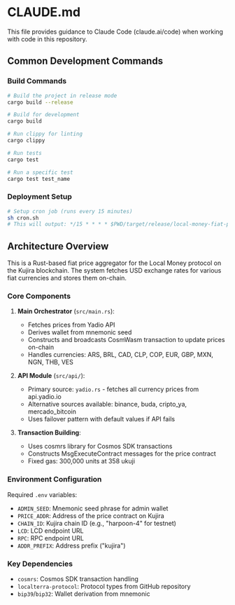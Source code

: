 # CLAUDE.md

This file provides guidance to Claude Code (claude.ai/code) when working with code in this repository.

## Common Development Commands

### Build Commands
```bash
# Build the project in release mode
cargo build --release

# Build for development
cargo build

# Run clippy for linting
cargo clippy

# Run tests
cargo test

# Run a specific test
cargo test test_name
```

### Deployment Setup
```bash
# Setup cron job (runs every 15 minutes)
sh cron.sh
# This will output: */15 * * * * $PWD/target/release/local-money-fiat-price-aggregator >> /var/log/local-price.log 2>&1
```

## Architecture Overview

This is a Rust-based fiat price aggregator for the Local Money protocol on the Kujira blockchain. The system fetches USD exchange rates for various fiat currencies and stores them on-chain.

### Core Components

1. **Main Orchestrator** (`src/main.rs`): 
   - Fetches prices from Yadio API
   - Derives wallet from mnemonic seed
   - Constructs and broadcasts CosmWasm transaction to update prices on-chain
   - Handles currencies: ARS, BRL, CAD, CLP, COP, EUR, GBP, MXN, NGN, THB, VES

2. **API Module** (`src/api/`):
   - Primary source: `yadio.rs` - fetches all currency prices from api.yadio.io
   - Alternative sources available: binance, buda, cripto_ya, mercado_bitcoin
   - Uses failover pattern with default values if API fails

3. **Transaction Building**:
   - Uses cosmrs library for Cosmos SDK transactions
   - Constructs MsgExecuteContract messages for the price contract
   - Fixed gas: 300,000 units at 358 ukuji

### Environment Configuration

Required `.env` variables:
- `ADMIN_SEED`: Mnemonic seed phrase for admin wallet
- `PRICE_ADDR`: Address of the price contract on Kujira
- `CHAIN_ID`: Kujira chain ID (e.g., "harpoon-4" for testnet)
- `LCD`: LCD endpoint URL
- `RPC`: RPC endpoint URL
- `ADDR_PREFIX`: Address prefix ("kujira")

### Key Dependencies
- `cosmrs`: Cosmos SDK transaction handling
- `localterra-protocol`: Protocol types from GitHub repository
- `bip39`/`bip32`: Wallet derivation from mnemonic